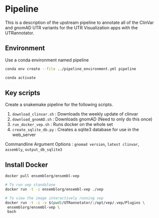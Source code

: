 # Pipeline 


This is a description of the upstream pipeline to annotate all of the ClinVar and gnomAD UTR variants for the UTR Visualization apps with the UTRannotator. 


## Environment 

Use a conda environment named pipeline 

```sh
conda env create --file ../pipeline_environment.yml pipeline

conda activate
```

## Key scripts 

Create a snakemake pipeline for the following scripts.

1. `download_clinvar.sh` : Downloads the weekly update of clinvar
2. `download_gnomAD.sh` : Downloads gnomAD (Need to only do this once)
3. `run_docker_vep.sh` : Runs docker on the whole set
4. `create_sqlite_db.py` : Creates a sqlite3 database for use in the web_server 

Commandline Argument Options : 
`gnomad version`, `latest clinvar`, `assembly`, `output_db_sqlite3`

## Install Docker 

```sh 
docker pull ensemblorg/ensembl-vep

# To run vep standalone 
docker run -t -i ensemblorg/ensembl-vep ./vep

# To view the image interactively running vep 
docker run -t -i -v $(pwd)/UTRannotator/:/opt/vep/.vep/Plugins \
 ensemblorg/ensembl-vep \
 bash

```
